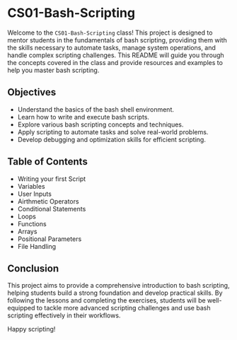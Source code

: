 # CS01-Bash-Scripting

Welcome to the `CS01-Bash-Scripting` class! This project is designed to mentor students in the fundamentals of bash scripting, providing them with the skills necessary to automate tasks, manage system operations, and handle complex scripting challenges. This README will guide you through the concepts covered in the class and provide resources and examples to help you master bash scripting.

## Objectives
* Understand the basics of the bash shell environment.
* Learn how to write and execute bash scripts.
* Explore various bash scripting concepts and techniques.
* Apply scripting to automate tasks and solve real-world problems.
* Develop debugging and optimization skills for efficient scripting.

## Table of Contents
* Writing your first Script
* Variables
* User Inputs
* Airthmetic Operators
* Conditional Statements
* Loops
* Functions
* Arrays
* Positional Parameters
* File Handling

## Conclusion
This project aims to provide a comprehensive introduction to bash scripting, helping students build a strong foundation and develop practical skills. By following the lessons and completing the exercises, students will be well-equipped to tackle more advanced scripting challenges and use bash scripting effectively in their workflows.

Happy scripting!